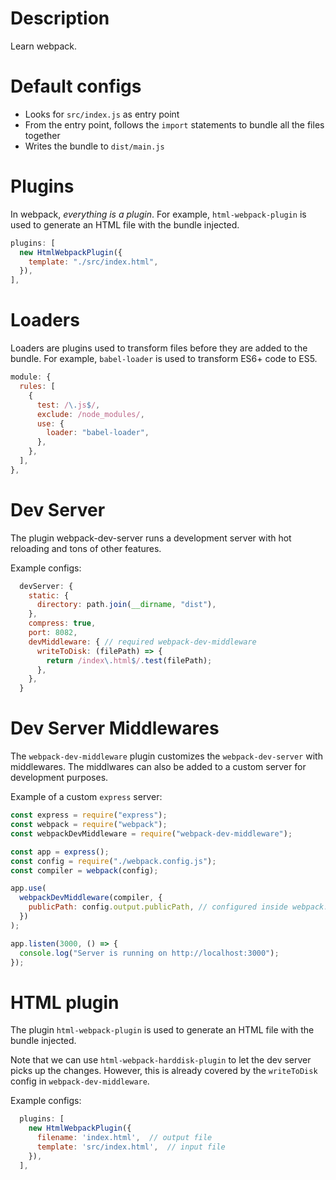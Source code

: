 # Description

Learn webpack.

# Default configs

- Looks for `src/index.js` as entry point
- From the entry point, follows the `import` statements to bundle all the files together
- Writes the bundle to `dist/main.js`

# Plugins

In webpack, _everything is a plugin_.
For example, `html-webpack-plugin` is used to generate an HTML file with the bundle injected.

```javascript
plugins: [
  new HtmlWebpackPlugin({
    template: "./src/index.html",
  }),
],
```

# Loaders

Loaders are plugins used to transform files before they are added to the bundle.
For example, `babel-loader` is used to transform ES6+ code to ES5.

```javascript
module: {
  rules: [
    {
      test: /\.js$/,
      exclude: /node_modules/,
      use: {
        loader: "babel-loader",
      },
    },
  ],
},
```

# Dev Server

The plugin webpack-dev-server runs a development server with hot reloading and tons of other features.

Example configs:

```javascript
  devServer: {
    static: {
      directory: path.join(__dirname, "dist"),
    },
    compress: true,
    port: 8082,
    devMiddleware: { // required webpack-dev-middleware
      writeToDisk: (filePath) => {
        return /index\.html$/.test(filePath);
      },
    },
  }
```

# Dev Server Middlewares

The `webpack-dev-middleware` plugin customizes the `webpack-dev-server` with middlewares.
The middlwares can also be added to a custom server for development purposes.

Example of a custom `express` server:

```javascript
const express = require("express");
const webpack = require("webpack");
const webpackDevMiddleware = require("webpack-dev-middleware");

const app = express();
const config = require("./webpack.config.js");
const compiler = webpack(config);

app.use(
  webpackDevMiddleware(compiler, {
    publicPath: config.output.publicPath, // configured inside webpack.config.js
  })
);

app.listen(3000, () => {
  console.log("Server is running on http://localhost:3000");
});
```

# HTML plugin

The plugin `html-webpack-plugin` is used to generate an HTML file with the bundle injected.

Note that we can use `html-webpack-harddisk-plugin` to let the dev server picks up the changes.
However, this is already covered by the `writeToDisk` config in `webpack-dev-middleware`.

Example configs:

```javascript
  plugins: [
    new HtmlWebpackPlugin({
      filename: 'index.html',  // output file
      template: 'src/index.html',  // input file
    }),
  ],
```
